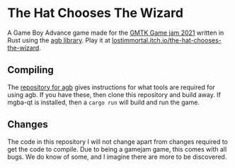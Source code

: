 # The Hat Chooses The Wizard

A Game Boy Advance game made for the [GMTK Game jam 2021](https://itch.io/jam/gmtk-2021) written in Rust using the [agb library](https://github.com/corwinkuiper/agb).
Play it at [lostimmortal.itch.io/the-hat-chooses-the-wizard](https://lostimmortal.itch.io/the-hat-chooses-the-wizard).


## Compiling

The [repository for agb](https://github.com/corwinkuiper/agb) gives instructions for what tools are required for using agb.
If you have these, then clone this repository and build away.
If mgba-qt is installed, then a `cargo run` will build and run the game.

## Changes

The code in this repository I will not change apart from changes required to get the code to compile.
Due to being a gamejam game, this comes with all bugs.
We do know of some, and I imagine there are more to be discovered.

